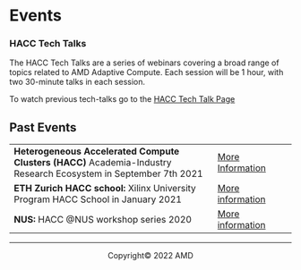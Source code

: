 

# Events

### HACC Tech Talks

The HACC Tech Talks are a series of webinars covering a broad range of topics related to AMD Adaptive Compute. Each session will be 1 hour, with two 30-minute talks in each session. 


To watch previous tech-talks go to the <a href="./xacc_tech_talks.html#past-talks">HACC Tech Talk Page</a>

## Past Events

<table class="responsive">
  <tr>
    <td>
      <strong> Heterogeneous Accelerated Compute Clusters (HACC) </strong> Academia-Industry Research Ecosystem in September 7th 2021
    </td>
    <td>
      <a href="adapt_2021.html">More Information</a>
    </td>
  </tr>
  <tr>
    <td width="800">
      <strong>ETH Zurich HACC school: </strong>Xilinx University Program HACC School in January 2021
    </td>
    <td width="200">
      <a href="xup_ethxacc_school_2021.html">More information</a>
    </td>
  </tr>
  <tr>
    <td>
      <strong>NUS: </strong>HACC @NUS workshop series 2020
    </td>
    <td>
      <a href="https://xaccnus.github.io/">More information</a>
    </td>
  </tr>
</table>



---------------------------------------

<p align="center">Copyright&copy; 2022 AMD</p>
